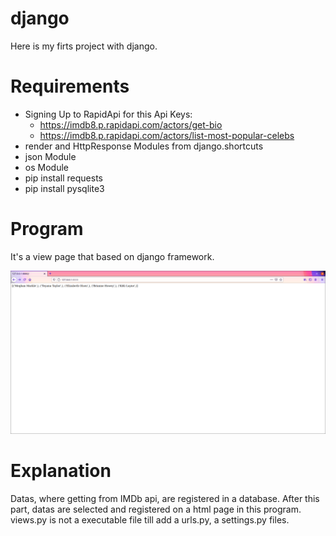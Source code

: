 # django

Here is my firts project with django. 

# Requirements

- Signing Up to RapidApi for this Api Keys:
  * https://imdb8.p.rapidapi.com/actors/get-bio
  * https://imdb8.p.rapidapi.com/actors/list-most-popular-celebs
- render and HttpResponse Modules from django.shortcuts
- json Module
- os Module
- pip install requests
- pip install pysqlite3 

# Program

It's a view page that based on django framework.

![](https://github.com/BasakUlker/django/blob/main/Screenshot%20from%202021-03-21%2000-52-50.png)

# Explanation

Datas, where getting from IMDb api, are registered in a database. After this part, datas are selected and registered on a html page in this program. views.py is not a executable file till add a urls.py, a settings.py files.   
